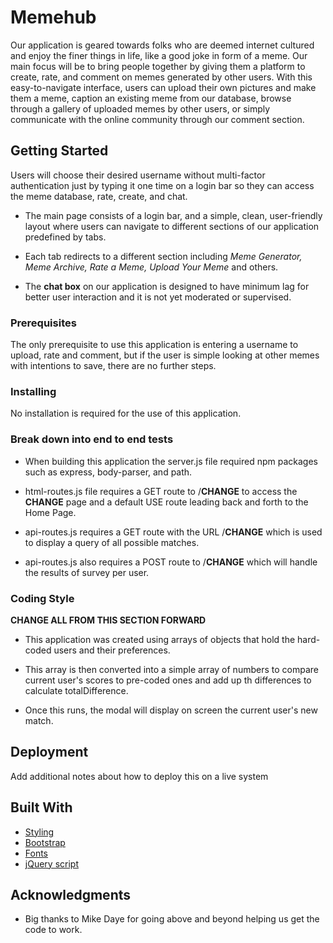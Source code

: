 # Memehub

Our application is geared towards folks who are deemed internet cultured and enjoy the finer things in life, like a good joke in form of a meme. Our main focus will be to bring people together by giving them a platform to create, rate, and comment on memes generated by other users.  With this easy-to-navigate interface, users can upload their own pictures and make them a meme, caption an existing meme from our database, browse through a gallery of uploaded memes by other users, or simply communicate with the online community through our comment section.

## Getting Started

Users will choose their desired username without multi-factor authentication just by typing it one time on a login bar so they can access the meme database, rate, create, and chat.

- The main page consists of a login bar, and a simple, clean, user-friendly layout where users can navigate to different sections of our application predefined by tabs.

- Each tab redirects to a different section including *Meme Generator, Meme Archive, Rate a Meme, Upload Your Meme* and others.

- The **chat box** on our application is designed to have minimum lag for better user interaction and it is not yet moderated or supervised.

### Prerequisites

The only prerequisite to use this application is entering a username to upload, rate and comment, but if the user is simple looking at other memes with intentions to save, there are no further steps.

### Installing

No installation is required for the use of this application.

### Break down into end to end tests

- When building this application the server.js file required npm packages such as express, body-parser, and path.

- html-routes.js file requires a GET route to  /**CHANGE** to access the **CHANGE** page and a default USE route leading back and forth to the Home Page.

- api-routes.js requires a GET route with the URL /**CHANGE** which is used to display a query of all possible matches.

- api-routes.js also requires a POST route to /**CHANGE** which will handle the results of survey per user.

### Coding Style




**CHANGE ALL FROM THIS SECTION FORWARD**





- This application was created using arrays of objects that hold the hard-coded users and their preferences.

- This array is then converted into a simple array of numbers to compare current user's scores to pre-coded ones and add up th differences to calculate totalDifference.

- Once this runs, the modal will display on screen the current user's new match.

## Deployment

Add additional notes about how to deploy this on a live system

## Built With

* [Styling](https://maxcdn.bootstrapcdn.com/bootstrap/3.3.6/css/bootstrap.min.css)
* [Bootstrap](https://maxcdn.bootstrapcdn.com/font-awesome/4.6.1/css/font-awesome.min.css)
* [Fonts](https://cdnjs.cloudflare.com/ajax/libs/font-awesome/4.7.0/css/font-awesome.min.css)
* [jQuery script](https://code.jquery.com/jquery.js)


## Acknowledgments

* Big thanks to Mike Daye for going above and beyond helping us get the code to work.